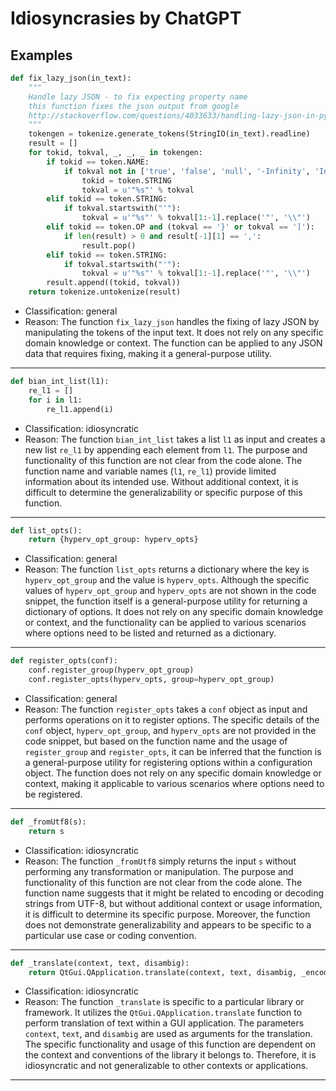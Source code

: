 # Idiosyncrasies by ChatGPT

## Examples

```python
def fix_lazy_json(in_text):
    """
    Handle lazy JSON - to fix expecting property name
    this function fixes the json output from google
    http://stackoverflow.com/questions/4033633/handling-lazy-json-in-python-expecting-property-name
    """
    tokengen = tokenize.generate_tokens(StringIO(in_text).readline)
    result = []
    for tokid, tokval, _, _, _ in tokengen:
        if tokid == token.NAME:
            if tokval not in ['true', 'false', 'null', '-Infinity', 'Infinity', 'NaN']:
                tokid = token.STRING
                tokval = u'"%s"' % tokval
        elif tokid == token.STRING:
            if tokval.startswith("'"):
                tokval = u'"%s"' % tokval[1:-1].replace('"', '\\"')
        elif tokid == token.OP and (tokval == '}' or tokval == ']'):
            if len(result) > 0 and result[-1][1] == ',':
                result.pop()
        elif tokid == token.STRING:
            if tokval.startswith("'"):
                tokval = u'"%s"' % tokval[1:-1].replace('"', '\\"')
        result.append((tokid, tokval))
    return tokenize.untokenize(result)
```

- Classification: general
- Reason: The function `fix_lazy_json` handles the fixing of lazy JSON by manipulating the tokens of the input text. It does not rely on any specific domain knowledge or context. The function can be applied to any JSON data that requires fixing, making it a general-purpose utility.

---

```python
def bian_int_list(l1):
    re_l1 = []
    for i in l1:
        re_l1.append(i)
```

- Classification: idiosyncratic
- Reason: The function `bian_int_list` takes a list `l1` as input and creates a new list `re_l1` by appending each element from `l1`. The purpose and functionality of this function are not clear from the code alone. The function name and variable names (`l1`, `re_l1`) provide limited information about its intended use. Without additional context, it is difficult to determine the generalizability or specific purpose of this function.

---

```python
def list_opts():
    return {hyperv_opt_group: hyperv_opts}
```

- Classification: general
- Reason: The function `list_opts` returns a dictionary where the key is `hyperv_opt_group` and the value is `hyperv_opts`. Although the specific values of `hyperv_opt_group` and `hyperv_opts` are not shown in the code snippet, the function itself is a general-purpose utility for returning a dictionary of options. It does not rely on any specific domain knowledge or context, and the functionality can be applied to various scenarios where options need to be listed and returned as a dictionary.

---

```python
def register_opts(conf):
    conf.register_group(hyperv_opt_group)
    conf.register_opts(hyperv_opts, group=hyperv_opt_group)
```

- Classification: general
- Reason: The function `register_opts` takes a `conf` object as input and performs operations on it to register options. The specific details of the `conf` object, `hyperv_opt_group`, and `hyperv_opts` are not provided in the code snippet, but based on the function name and the usage of `register_group` and `register_opts`, it can be inferred that the function is a general-purpose utility for registering options within a configuration object. The function does not rely on any specific domain knowledge or context, making it applicable to various scenarios where options need to be registered.

---

```python
def _fromUtf8(s):
    return s
```

- Classification: idiosyncratic
- Reason: The function `_fromUtf8` simply returns the input `s` without performing any transformation or manipulation. The purpose and functionality of this function are not clear from the code alone. The function name suggests that it might be related to encoding or decoding strings from UTF-8, but without additional context or usage information, it is difficult to determine its specific purpose. Moreover, the function does not demonstrate generalizability and appears to be specific to a particular use case or coding convention.

---

```python
def _translate(context, text, disambig):
    return QtGui.QApplication.translate(context, text, disambig, _encoding)
```

- Classification: idiosyncratic
- Reason: The function `_translate` is specific to a particular library or framework. It utilizes the `QtGui.QApplication.translate` function to perform translation of text within a GUI application. The parameters `context`, `text`, and `disambig` are used as arguments for the translation. The specific functionality and usage of this function are dependent on the context and conventions of the library it belongs to. Therefore, it is idiosyncratic and not generalizable to other contexts or applications.

---

